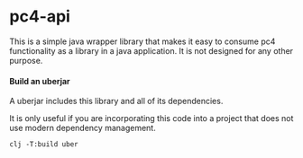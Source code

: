 
# pc4-api

This is a simple java wrapper library that makes it easy to consume pc4 
functionality as a library in a java application. It is not designed for any other purpose.




#### Build an uberjar

A uberjar includes this library and all of its dependencies. 

It is only useful if you are incorporating this code into a project that
does not use modern dependency management.

```shell
clj -T:build uber
```

